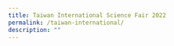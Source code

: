 ```yaml
---
title: Taiwan International Science Fair 2022
permalink: /taiwan-international/
description: ""
---
```

